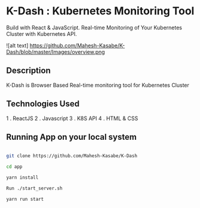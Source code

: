 # K-Dash : Kubernetes Monitoring Tool 

Build with React & JavaScript. Real-time Monitoring of Your Kubernetes Cluster with Kubernetes API.

![alt text] https://github.com/Mahesh-Kasabe/K-Dash/blob/master/Images/overview.png

## Description 

K-Dash is Browser Based Real-time monitoring tool for Kubernetes  Cluster 

## Technologies Used

1 . ReactJS
2 . Javascript
3 . K8S API
4 . HTML & CSS

## Running App on your local system

```bash

git clone https://github.com/Mahesh-Kasabe/K-Dash

cd app

yarn install

Run ./start_server.sh

yarn run start 

```
